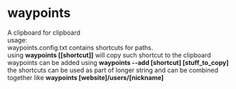 # waypoints
A clipboard for clipboard <br>
usage: <br>
waypoints.config.txt contains shortcuts for paths. <br>
using <b>waypoints \[\[shortcut\]\]</b> will copy such shortcut to the clipboard <br>
waypoints can be added using <b>waypoints --add \[shortcut\] \[stuff_to_copy\]</b> <br>
the shortcuts can be used as part of longer string and can be combined together like <b>waypoints [website]/users/[nickname]</b> <br>
